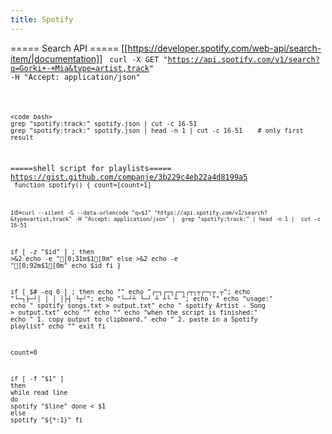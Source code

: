 ```yaml
---
title: Spotify
---
```


===== Search API =====
[[https://developer.spotify.com/web-api/search-item/|documentation]]
<code bash>
  curl -X GET "https://api.spotify.com/v1/search?q=Gorki+-+Mia&type=artist,track" -H "Accept: application/json"
```

<code bash>
grep "spotify:track:" spotify.json | cut -c 16-51
grep "spotify:track:" spotify.json | head -n 1 | cut -c 16-51    # only first result
```

=====shell script for playlists=====
https://gist.github.com/companje/3b229c4eb22a4d8199a5
<code bash>
function spotify() {
  count=$[$count+1]
 
  id=`curl --silent -G --data-urlencode "q=$1" "https://api.spotify.com/v1/search?&type=artist,track" -H "Accept: application/json" | 
    grep "spotify:track:" |
    head -n 1 | 
    cut -c 16-51`
 
  if [ -z "$id" ] ; then
    >&2 echo -e "[0;31m$1[0m"
  else 
    >&2 echo -e "[0;92m$1[0m"
    echo $id
  fi
}
 
if [ $# -eq 0 ] ; then 
  echo ""
  echo "┌─┐┌─┐┌─┐┌┬┐┬┌─┐┬ ┬";
  echo "└─┐├─┘│ │ │ │├┤ └┬┘";
  echo "└─┘┴  └─┘ ┴ ┴└   ┴ ";
  echo ""
  echo "usage:"
  echo "  spotify songs.txt > output.txt"
  echo "  spotify Artist - Song > output.txt"
  echo ""
  echo ""
  echo "when the script is finished:"
  echo "  1. copy output to clipboard."
  echo "  2. paste in a Spotify playlist"
  echo ""
  exit
fi
 
count=0
 
if [ -f "$1" ]
then
  while read line
  do
    spotify "$line"
  done < $1  
else
  spotify "${*:1}"
fi
```
